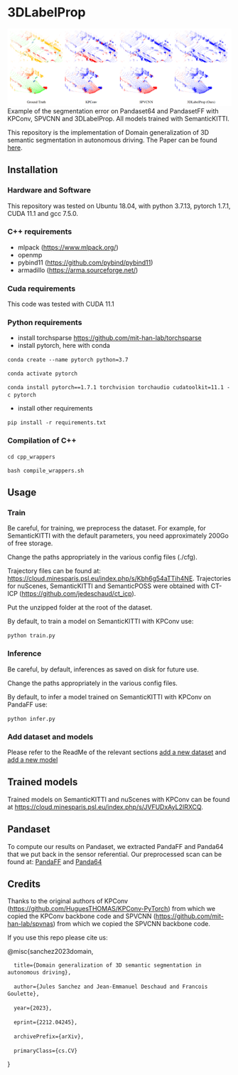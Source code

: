 # 3DLabelProp

![example](./images/example.png)
Example of the segmentation error on Pandaset64 and PandasetFF with KPConv, SPVCNN and 3DLabelProp. All models trained with SemanticKITTI.

This repository is the implementation of Domain generalization of 3D semantic segmentation in autonomous driving. The Paper can be found [here](https://arxiv.org/abs/2212.04245).

## Installation

### Hardware and Software

This repository was tested on Ubuntu 18.04, with python 3.7.13, pytorch 1.7.1, CUDA 11.1 and gcc 7.5.0.

### C++ requirements

- mlpack (https://www.mlpack.org/)
- openmp
- pybind11 (https://github.com/pybind/pybind11)
- armadillo (https://arma.sourceforge.net/)

### Cuda requirements

This code was tested with CUDA 11.1

### Python requirements

- install torchsparse https://github.com/mit-han-lab/torchsparse
- install pytorch, here with conda

`conda create --name pytorch python=3.7`

`conda activate pytorch`

`conda install pytorch==1.7.1 torchvision torchaudio cudatoolkit=11.1 -c pytorch`
- install other requirements

`pip install -r requirements.txt`

### Compilation of C++

`cd cpp_wrappers`

`bash compile_wrappers.sh`

## Usage

### Train
Be careful, for training, we preprocess the dataset. For example, for SemanticKITTI with the default parameters, you need approximately 200Go of free storage.

Change the paths appropriately in the various config files (./cfg).

Trajectory files can be found at: https://cloud.minesparis.psl.eu/index.php/s/Kbh6g54aTTih4NE. Trajectories for nuScenes, SemanticKITTI and SemanticPOSS were obtained with CT-ICP (https://github.com/jedeschaud/ct_icp).

Put the unzipped folder at the root of the dataset.

By default, to train a model on SemanticKITTI with KPConv use:

`python train.py`

### Inference
Be careful, by default, inferences as saved on disk for future use.

Change the paths appropriately in the various config files.

By default, to infer a model trained on SemanticKITTI with KPConv on PandaFF use:

`python infer.py`

### Add dataset and models
Please refer to the ReadMe of the relevant sections [add a new dataset](./datasets/README.md) and [add a new model](./models/README.md)

## Trained models
Trained models on SemanticKITTI and nuScenes with KPConv can be found at https://cloud.minesparis.psl.eu/index.php/s/JVFUDxAyL2IRXCQ.

## Pandaset
To compute our results on Pandaset, we extracted PandaFF and Panda64 that we put back in the sensor referential. Our preprocessed scan can be found at: [PandaFF](https://cloud.minesparis.psl.eu/index.php/s/CXMMrShTfKoLZEp) and [Panda64](https://cloud.minesparis.psl.eu/index.php/s/viYCe1ChOd668pA)

## Credits

Thanks to the original authors of KPConv (https://github.com/HuguesTHOMAS/KPConv-PyTorch) from which we copied the KPConv backbone code and SPVCNN (https://github.com/mit-han-lab/spvnas) from which we copied the SPVCNN backbone code.

If you use this repo please cite us:

@misc{sanchez2023domain,

      title={Domain generalization of 3D semantic segmentation in autonomous driving}, 

      author={Jules Sanchez and Jean-Emmanuel Deschaud and Francois Goulette},

      year={2023},

      eprint={2212.04245},

      archivePrefix={arXiv},

      primaryClass={cs.CV}

}